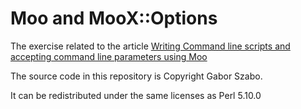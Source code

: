 Moo and MooX::Options
======================================

The exercise related to the article
[Writing Command line scripts and accepting command line parameters using Moo](http://perlmaven.com/pro/command-line-scripts-with-moo)

The source code in this repository is Copyright Gabor Szabo.

It can be redistributed under the same licenses as Perl 5.10.0

